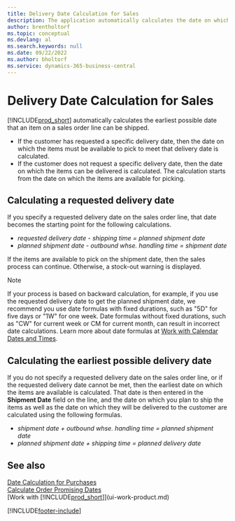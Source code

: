 ```yaml
---
title: Delivery Date Calculation for Sales
description: The application automatically calculates the date on which you must order an item to have it in inventory on a certain date and available for picking.
author: brentholtorf
ms.topic: conceptual
ms.devlang: al
ms.search.keywords: null
ms.date: 09/22/2022
ms.author: bholtorf
ms.service: dynamics-365-business-central
---
```

# <a name="delivery-date-calculation-for-sales"></a>Delivery Date Calculation for Sales

[!INCLUDE[prod_short](includes/prod_short.md)] automatically calculates the earliest possible date that an item on a sales order line can be shipped.

* If the customer has requested a specific delivery date, then the date on which the items must be available to pick to meet that delivery date is calculated.
* If the customer does not request a specific delivery date, then the date on which the items can be delivered is calculated. The calculation starts from the date on which the items are available for picking.

## <a name="calculating-a-requested-delivery-date"></a>Calculating a requested delivery date

If you specify a requested delivery date on the sales order line, that date becomes the starting point for the following calculations.

- *requested delivery date - shipping time = planned shipment date*
- *planned shipment date - outbound whse. handling time = shipment date*

If the items are available to pick on the shipment date, then the sales process can continue. Otherwise, a stock-out warning is displayed.

> [!NOTE]
> If your process is based on backward calculation, for example, if you use the requested delivery date to get the planned shipment date, we recommend you use date formulas with fixed durations, such as "5D" for five days or "1W" for one week. Date formulas without fixed durations, such as "CW" for current week or CM for current month, can result in incorrect date calculations. Learn more about date formulas at [Work with Calendar Dates and Times](ui-enter-date-ranges.md).

## <a name="calculating-the-earliest-possible-delivery-date"></a>Calculating the earliest possible delivery date

If you do not specify a requested delivery date on the sales order line, or if the requested delivery date cannot be met, then the earliest date on which the items are available is calculated. That date is then entered in the **Shipment Date** field on the line, and the date on which you plan to ship the items as well as the date on which they will be delivered to the customer are calculated using the following formulas.

- *shipment date + outbound whse. handling time = planned shipment date*
- *planned shipment date + shipping time = planned delivery date*

## <a name="see-also"></a>See also

[Date Calculation for Purchases](purchasing-date-calculation-for-purchases.md)  
[Calculate Order Promising Dates](sales-how-to-calculate-order-promising-dates.md)  
[Work with [!INCLUDE[prod_short](includes/prod_short.md)]](ui-work-product.md)  

[!INCLUDE[footer-include](includes/footer-banner.md)]
